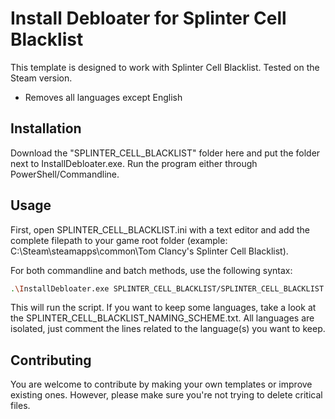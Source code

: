 # Install Debloater for Splinter Cell Blacklist

This template is designed to work with Splinter Cell Blacklist. Tested on the Steam version. 
- Removes all languages except English

## Installation

Download the "SPLINTER_CELL_BLACKLIST" folder here and put the folder next to InstallDebloater.exe. Run the program either through PowerShell/Commandline.

## Usage

First, open SPLINTER_CELL_BLACKLIST.ini with a text editor and add the complete filepath to your game root folder (example: C:\Steam\steamapps\common\Tom Clancy's Splinter Cell Blacklist).

For both commandline and batch methods, use the following syntax:

```bash
.\InstallDebloater.exe SPLINTER_CELL_BLACKLIST/SPLINTER_CELL_BLACKLIST.ini
```
This will run the script.
If you want to keep some languages, take a look at the SPLINTER_CELL_BLACKLIST_NAMING_SCHEME.txt. All languages are isolated, just comment the lines related to the language(s) you want to keep. 

## Contributing
You are welcome to contribute by making your own templates or improve existing ones. However, please make sure you're not trying to delete critical files. 
